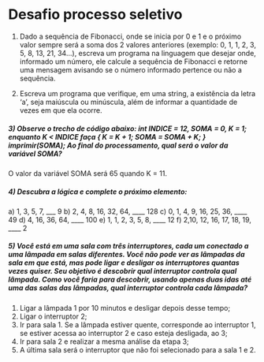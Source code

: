 #  Desafio processo seletivo

1) Dado a sequência de Fibonacci, onde se inicia por 0 e 1 e o próximo valor sempre será a soma dos 2 valores anteriores (exemplo: 0, 1, 1, 2, 3, 5, 8, 13, 21, 34...), escreva um programa na linguagem que desejar onde, informado um número, ele calcule a sequência de Fibonacci e retorne uma mensagem avisando se o número informado pertence ou não a sequência.

2) Escreva um programa que verifique, em uma string, a existência da letra ‘a’, seja maiúscula ou minúscula, além de informar a quantidade de vezes em que ela ocorre.

##### 3) Observe o trecho de código abaixo: int INDICE = 12, SOMA = 0, K = 1; enquanto K < INDICE faça { K = K + 1; SOMA = SOMA + K; } imprimir(SOMA); Ao final do processamento, qual será o valor da variável SOMA?

O valor da variável SOMA será 65 quando K = 11.

##### 4) Descubra a lógica e complete o próximo elemento:
a) 1, 3, 5, 7, ___ 9
b) 2, 4, 8, 16, 32, 64, ____ 128
c) 0, 1, 4, 9, 16, 25, 36, ____ 49
d) 4, 16, 36, 64, ____ 100
e) 1, 1, 2, 3, 5, 8, ____ 12
f) 2,10, 12, 16, 17, 18, 19, ____ 2
 
##### 5) Você está em uma sala com três interruptores, cada um conectado a uma lâmpada em salas diferentes. Você não pode ver as lâmpadas da sala em que está, mas pode ligar e desligar os interruptores quantas vezes quiser. Seu objetivo é descobrir qual interruptor controla qual lâmpada. Como você faria para descobrir, usando apenas duas idas até uma das salas das lâmpadas, qual interruptor controla cada lâmpada?  

1. Ligar a lâmpada 1 por 10 minutos e desligar depois desse tempo;
2. Ligar o interruptor 2;
3. Ir para sala 1. Se a lâmpada estiver quente, corresponde ao interruptor 1, se estiver acessa ao interruptor 2 e caso esteja desligada, ao 3;
4. Ir para sala 2 e realizar a mesma análise da etapa 3;
5. A última sala será o interruptor que não foi selecionado para a sala 1 e 2.
